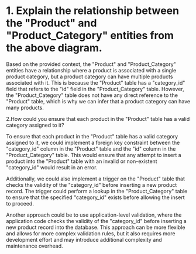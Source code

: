 <h1>1. Explain the relationship between the "Product" and "Product_Category" entities from the above diagram.</h1>


Based on the provided context, the "Product" and "Product_Category" entities have a relationship where a product is associated with a single product category, but a product category can have multiple products associated with it. This is because the "Product" table has a "category_id" field that refers to the "id" field in the "Product_Category" table. However, the "Product_Category" table does not have any direct reference to the "Product" table, which is why we can infer that a product category can have many products.



2.How could you ensure that each product in the "Product" table has a valid category assigned to it?

To ensure that each product in the "Product" table has a valid category assigned to it, we could implement a foreign key constraint between the "category_id" column in the "Product" table and the "id" column in the "Product_Category" table. This would ensure that any attempt to insert a product into the "Product" table with an invalid or non-existent "category_id" would result in an error.

Additionally, we could also implement a trigger on the "Product" table that checks the validity of the "category_id" before inserting a new product record. The trigger could perform a lookup in the "Product_Category" table to ensure that the specified "category_id" exists before allowing the insert to proceed.

Another approach could be to use application-level validation, where the application code checks the validity of the "category_id" before inserting a new product record into the database. This approach can be more flexible and allows for more complex validation rules, but it also requires more development effort and may introduce additional complexity and maintenance overhead.